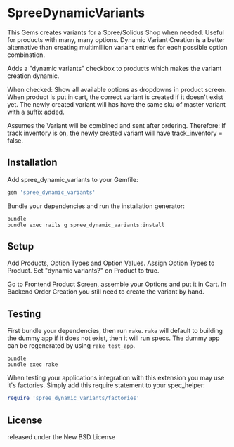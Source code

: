 SpreeDynamicVariants
====================

This Gems creates variants for a Spree/Solidus Shop when needed.
Useful for products with many, many options.
Dynamic Variant Creation is a better alternative than creating multimillion variant entries for each possible option combination.

Adds a "dynamic variants" checkbox to products which makes the variant creation dynamic.

When checked:
Show all available options as dropdowns in product screen.
When product is put in cart, the correct variant is created if it doesn't exist yet.
The newly created variant will has have the same sku of master variant with a suffix added.

Assumes the Variant will be combined and sent after ordering.
Therefore: If track inventory is on, the newly created variant will have track_inventory = false.


Installation
------------
Add spree_dynamic_variants to your Gemfile:

```ruby
gem 'spree_dynamic_variants'
```

Bundle your dependencies and run the installation generator:

```shell
bundle
bundle exec rails g spree_dynamic_variants:install
```

Setup
-----
Add Products, Option Types and Option Values.
Assign Option Types to Product.
Set "dynamic variants?" on Product to true.

Go to Frontend Product Screen, assemble your Options and put it in Cart.
In Backend Order Creation you still need to create the variant by hand.


Testing
-------
First bundle your dependencies, then run `rake`. `rake` will default to building the dummy app if it does not exist, then it will run specs. The dummy app can be regenerated by using `rake test_app`.

```shell
bundle
bundle exec rake
```

When testing your applications integration with this extension you may use it's factories.
Simply add this require statement to your spec_helper:

```ruby
require 'spree_dynamic_variants/factories'
```

License
-------
released under the New BSD License
